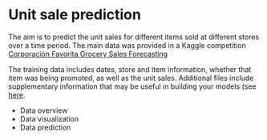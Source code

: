# Unit sale prediction 

The aim is to predict the unit sales for different items sold at different stores over a time period. The main data was provided in a Kaggle competition [Corporación Favorita Grocery Sales Forecasting](https://www.kaggle.com/c/favorita-grocery-sales-forecasting/data) 

The training data includes dates, store and item information, whether that item was being promoted, as well as the unit sales. Additional files include supplementary information that may be useful in building your models (see [here](https://www.kaggle.com/c/favorita-grocery-sales-forecasting/data).

- Data overview  
- Data visualization
- Data prediction 



